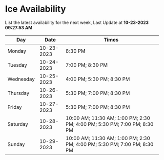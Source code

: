 # Ice Availability

List the latest availability for the next week, Last Update at **10-23-2023 09:27:53 AM**

| Day         | Date        | Times       |
| ----------- | ----------- | ----------- |
|Monday|10-23-2023|8:30 PM|
|Tuesday|10-24-2023|7:00 PM; 8:30 PM|
|Wednesday|10-25-2023|4:00 PM; 5:30 PM; 8:30 PM|
|Thursday|10-26-2023|5:30 PM; 7:00 PM; 8:30 PM|
|Friday|10-27-2023|5:30 PM; 7:00 PM; 8:30 PM|
|Saturday|10-28-2023|10:00 AM; 11:30 AM; 1:00 PM; 2:30 PM; 4:00 PM; 5:30 PM; 7:00 PM; 8:30 PM|
|Sunday|10-29-2023|10:00 AM; 11:30 AM; 1:00 PM; 2:30 PM; 4:00 PM; 5:30 PM; 7:00 PM; 8:30 PM|
